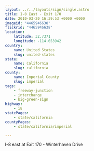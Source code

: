 ```yaml
---
layout: ../../layouts/sign/single.astro
title: I-8 East - Exit 170
date: 2010-03-20 16:39:53 +0000 +0000
imageid: "4465946638"
flickrid: "4465946638"
location:
    latitude: 32.7371
    longitude: -114.653942
country:
    name: United States
    slug: united-states
state:
    name: California
    slug: california
county:
    name: Imperial County
    slug: imperial
tags:
    - freeway-junction
    - interchange
    - big-green-sign
highway:
    - i8
statePages:
    - state/california
countyPages:
    - state/california/imperial

---
```

I-8 east at Exit 170 - Winterhaven Drive